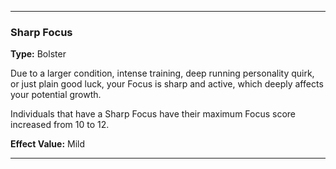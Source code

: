 ___
### Sharp Focus
__Type:__ Bolster

Due to a larger condition, intense training, deep running personality quirk, or just plain good luck, your Focus is sharp and active, which deeply affects your potential growth.

Individuals that have a Sharp Focus have their maximum Focus score increased from 10 to 12.

__Effect Value:__ Mild

___